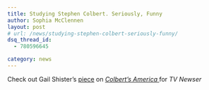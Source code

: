 ```yaml
---
title: Studying Stephen Colbert. Seriously, Funny
author: Sophia McClennen
layout: post
# url: /news/studying-stephen-colbert-seriously-funny/
dsq_thread_id:
  - 780596645

category: news
---
```

Check out Gail Shister’s [piece][1] on [*Colbert’s America* ][2]for *TV Newser*

 [1]: http://www.mediabistro.com/tvnewser/studying-stephen-colbert-seriously-funny_b138950
 [2]: http://www.amazon.com/Colberts-America-Democracy-Education-Politics/dp/1137014725/ref=sr_1_5?ie=UTF8&qid=1342727130&sr=8-5&keywords=colberts+america